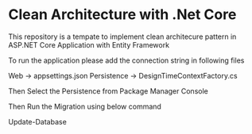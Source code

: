 # Clean Architecture with .Net Core 

This repository is a tempate to implement clean architecure pattern in ASP.NET Core Application with Entity Framework

To run the application please add the connection string in following files 

Web -> appsettings.json
Persistence -> DesignTimeContextFactory.cs

Then Select the Persistence from Package Manager Console


Then Run the Migration using below command

Update-Database

